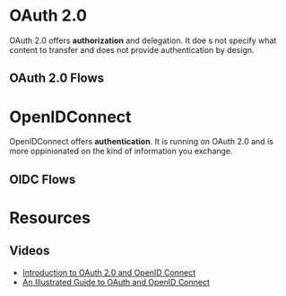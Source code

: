 # OAuth 2.0
OAuth 2.0 offers **authorization** and delegation. It doe s not specify what content to transfer and does not provide authentication by design.

## OAuth 2.0 Flows

# OpenIDConnect
OpenIDConnect offers **authentication**. It is running on OAuth 2.0 and is more oppinionated on the kind of information you exchange.

## OIDC Flows

# Resources

## Videos

- [Introduction to OAuth 2.0 and OpenID Connect](https://www.youtube.com/watch?v=GyCL8AJUhww)
- [An Illustrated Guide to OAuth and OpenID Connect](https://www.youtube.com/watch?v=t18YB3xDfXI)

